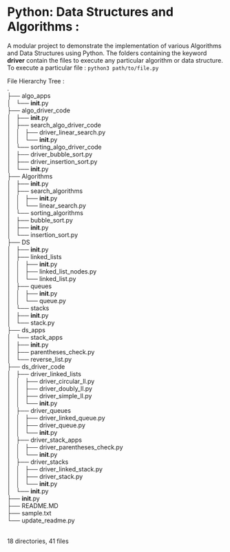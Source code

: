 # Python: Data Structures and Algorithms :
A modular project to demonstrate the implementation of various Algorithms and Data Structures using Python.
The folders containing the keyword **driver** contain the files to execute any particular algorithm or data structure.<br>
To execute a particular file :
```python3 path/to/file.py```

File Hierarchy Tree :<br>
.
<br>
├── algo_apps
<br>
│   └── __init__.py
<br>
├── algo_driver_code
<br>
│   ├── __init__.py
<br>
│   ├── search_algo_driver_code
<br>
│   │   ├── driver_linear_search.py
<br>
│   │   └── __init__.py
<br>
│   └── sorting_algo_driver_code
<br>
│       ├── driver_bubble_sort.py
<br>
│       ├── driver_insertion_sort.py
<br>
│       └── __init__.py
<br>
├── Algorithms
<br>
│   ├── __init__.py
<br>
│   ├── search_algorithms
<br>
│   │   ├── __init__.py
<br>
│   │   └── linear_search.py
<br>
│   └── sorting_algorithms
<br>
│       ├── bubble_sort.py
<br>
│       ├── __init__.py
<br>
│       └── insertion_sort.py
<br>
├── DS
<br>
│   ├── __init__.py
<br>
│   ├── linked_lists
<br>
│   │   ├── __init__.py
<br>
│   │   ├── linked_list_nodes.py
<br>
│   │   └── linked_list.py
<br>
│   ├── queues
<br>
│   │   ├── __init__.py
<br>
│   │   └── queue.py
<br>
│   └── stacks
<br>
│       ├── __init__.py
<br>
│       └── stack.py
<br>
├── ds_apps
<br>
│   └── stack_apps
<br>
│       ├── __init__.py
<br>
│       ├── parentheses_check.py
<br>
│       └── reverse_list.py
<br>
├── ds_driver_code
<br>
│   ├── driver_linked_lists
<br>
│   │   ├── driver_circular_ll.py
<br>
│   │   ├── driver_doubly_ll.py
<br>
│   │   ├── driver_simple_ll.py
<br>
│   │   └── __init__.py
<br>
│   ├── driver_queues
<br>
│   │   ├── driver_linked_queue.py
<br>
│   │   ├── driver_queue.py
<br>
│   │   └── __init__.py
<br>
│   ├── driver_stack_apps
<br>
│   │   ├── driver_parentheses_check.py
<br>
│   │   └── __init__.py
<br>
│   ├── driver_stacks
<br>
│   │   ├── driver_linked_stack.py
<br>
│   │   ├── driver_stack.py
<br>
│   │   └── __init__.py
<br>
│   └── __init__.py
<br>
├── __init__.py
<br>
├── README.MD
<br>
├── sample.txt
<br>
└── update_readme.py
<br>

<br>
18 directories, 41 files
<br>
